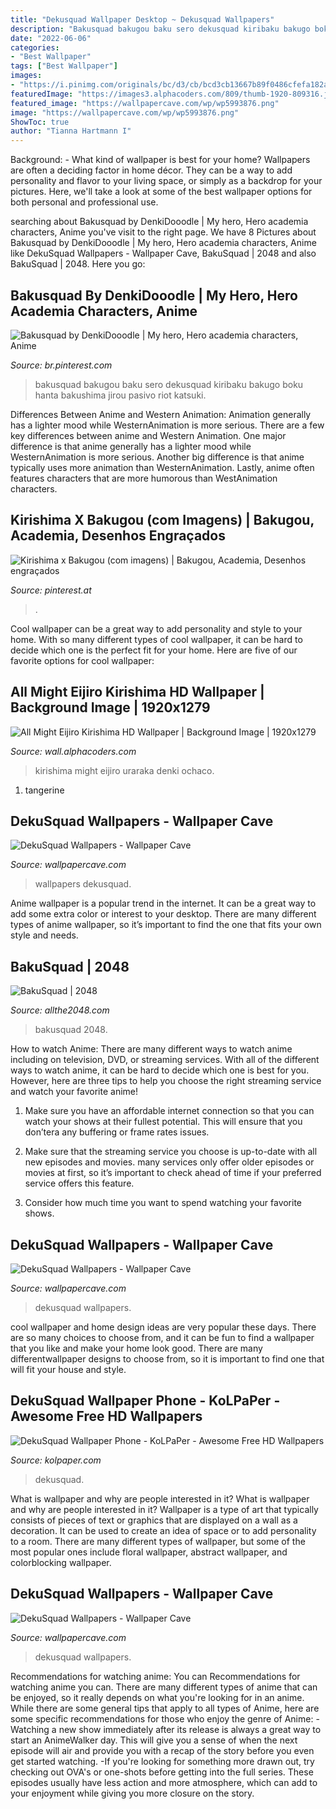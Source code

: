 ```yaml
---
title: "Dekusquad Wallpaper Desktop ~ Dekusquad Wallpapers"
description: "Bakusquad bakugou baku sero dekusquad kiribaku bakugo boku hanta bakushima jirou pasivo riot katsuki"
date: "2022-06-06"
categories:
- "Best Wallpaper"
tags: ["Best Wallpaper"]
images:
- "https://i.pinimg.com/originals/bc/d3/cb/bcd3cb13667b89f0486cfefa182aa0fb.jpg"
featuredImage: "https://images3.alphacoders.com/809/thumb-1920-809316.jpg"
featured_image: "https://wallpapercave.com/wp/wp5993876.png"
image: "https://wallpapercave.com/wp/wp5993876.png"
ShowToc: true
author: "Tianna Hartmann I"
---
```



Background: - What kind of wallpaper is best for your home?
Wallpapers are often a deciding factor in home décor. They can be a way to add personality and flavor to your living space, or simply as a backdrop for your pictures. Here, we'll take a look at some of the best wallpaper options for both personal and professional use.

	

		
searching about Bakusquad by DenkiDooodle | My hero, Hero academia characters, Anime you've visit to the right page. We have 8 Pictures about Bakusquad by DenkiDooodle | My hero, Hero academia characters, Anime like DekuSquad Wallpapers - Wallpaper Cave, BakuSquad | 2048 and also BakuSquad | 2048. Here you go:
		
    
## Bakusquad By DenkiDooodle | My Hero, Hero Academia Characters, Anime

<img loading=lazy src="https://i.pinimg.com/736x/24/c7/f4/24c7f490d870c76b8e7e6c84e1fe80e4.jpg" onerror="this.onerror=null;this.src='https://tse1.mm.bing.net/th?id=OIP.jbypd_rtYDZgAb5JwzesYQHaEv&amp;pid=15.1';" alt="Bakusquad by DenkiDooodle | My hero, Hero academia characters, Anime">

_Source: br.pinterest.com_

>bakusquad bakugou baku sero dekusquad kiribaku bakugo boku hanta bakushima jirou pasivo riot katsuki. 

	

Differences Between Anime and Western Animation: Animation generally has a lighter mood while WesternAnimation is more serious.
There are a few key differences between anime and Western Animation. One major difference is that anime generally has a lighter mood while WesternAnimation is more serious. Another big difference is that anime typically uses more animation than WesternAnimation. Lastly, anime often features characters that are more humorous than WestAnimation characters.

    
## Kirishima X Bakugou (com Imagens) | Bakugou, Academia, Desenhos Engraçados

<img loading=lazy src="https://i.pinimg.com/originals/bc/d3/cb/bcd3cb13667b89f0486cfefa182aa0fb.jpg" onerror="this.onerror=null;this.src='https://tse2.mm.bing.net/th?id=OIP.zja4XFmJSBFOuVaJQBq_NAHaJj&amp;pid=15.1';" alt="Kirishima x Bakugou (com imagens) | Bakugou, Academia, Desenhos engraçados">

_Source: pinterest.at_

>. 

	

Cool wallpaper can be a great way to add personality and style to your home. With so many different types of cool wallpaper, it can be hard to decide which one is the perfect fit for your home. Here are five of our favorite options for cool wallpaper: 

    
## All Might Eijiro Kirishima HD Wallpaper | Background Image | 1920x1279

<img loading=lazy src="https://images3.alphacoders.com/809/thumb-1920-809316.jpg" onerror="this.onerror=null;this.src='https://tse4.mm.bing.net/th?id=OIP.ovGVeaXJnKgDfn7Tq6WPOgHaE7&amp;pid=15.1';" alt="All Might Eijiro Kirishima HD Wallpaper | Background Image | 1920x1279">

_Source: wall.alphacoders.com_

>kirishima might eijiro uraraka denki ochaco. 

	

1. tangerine 

    
## DekuSquad Wallpapers - Wallpaper Cave

<img loading=lazy src="https://wallpapercave.com/wp/wp5993983.jpg" onerror="this.onerror=null;this.src='https://tse1.mm.bing.net/th?id=OIP.u-qcGtbJV0ANSH8HeiwkbgHaDU&amp;pid=15.1';" alt="DekuSquad Wallpapers - Wallpaper Cave">

_Source: wallpapercave.com_

>wallpapers dekusquad. 

	

Anime wallpaper is a popular trend in the internet. It can be a great way to add some extra color or interest to your desktop. There are many different types of anime wallpaper, so it’s important to find the one that fits your own style and needs.

    
## BakuSquad | 2048

<img loading=lazy src="https://pbs.twimg.com/media/DW7wO2hV4AAuJpL.jpg" onerror="this.onerror=null;this.src='https://tse2.mm.bing.net/th?id=OIP.ejUfayKU0ZlL0I1lWdU66wHaEo&amp;pid=15.1';" alt="BakuSquad | 2048">

_Source: allthe2048.com_

>bakusquad 2048. 

	

How to watch Anime: There are many different ways to watch anime including on television, DVD, or streaming services.
With all of the different ways to watch anime, it can be hard to decide which one is best for you. However, here are three tips to help you choose the right streaming service and watch your favorite anime!
1. Make sure you have an affordable internet connection so that you can watch your shows at their fullest potential. This will ensure that you don’tera any buffering or frame rates issues.

2. Make sure that the streaming service you choose is up-to-date with all new episodes and movies. many services only offer older episodes or movies at first, so it’s important to check ahead of time if your preferred service offers this feature.

3. Consider how much time you want to spend watching your favorite shows.

    
## DekuSquad Wallpapers - Wallpaper Cave

<img loading=lazy src="https://wallpapercave.com/wp/wp5993876.png" onerror="this.onerror=null;this.src='https://tse2.mm.bing.net/th?id=OIP.t2ZYaYkYv7ULxa81Dv0e3wHaJl&amp;pid=15.1';" alt="DekuSquad Wallpapers - Wallpaper Cave">

_Source: wallpapercave.com_

>dekusquad wallpapers. 

	

cool wallpaper and home design ideas are very popular these days. There are so many choices to choose from, and it can be fun to find a wallpaper that you like and make your home look good. There are many differentwallpaper designs to choose from, so it is important to find one that will fit your house and style.

    
## DekuSquad Wallpaper Phone - KoLPaPer - Awesome Free HD Wallpapers

<img loading=lazy src="https://www.kolpaper.com/wp-content/uploads/2020/12/DekuSquad-Wallpaper-Phone.jpg" onerror="this.onerror=null;this.src='https://tse4.mm.bing.net/th?id=OIP.wUI1GqRrzqAtBih-nkURtgHaKf&amp;pid=15.1';" alt="DekuSquad Wallpaper Phone - KoLPaPer - Awesome Free HD Wallpapers">

_Source: kolpaper.com_

>dekusquad. 

	

What is wallpaper and why are people interested in it?
What is wallpaper and why are people interested in it?
Wallpaper is a type of art that typically consists of pieces of text or graphics that are displayed on a wall as a decoration. It can be used to create an idea of space or to add personality to a room. There are many different types of wallpaper, but some of the most popular ones include floral wallpaper, abstract wallpaper, and colorblocking wallpaper.

    
## DekuSquad Wallpapers - Wallpaper Cave

<img loading=lazy src="https://wallpapercave.com/wp/wp5778400.jpg" onerror="this.onerror=null;this.src='https://tse2.mm.bing.net/th?id=OIP.FuNHAWSimspwbZ7VRTf1cwHaNK&amp;pid=15.1';" alt="DekuSquad Wallpapers - Wallpaper Cave">

_Source: wallpapercave.com_

>dekusquad wallpapers. 

	

Recommendations for watching anime: You can
Recommendations for watching anime you can. There are many different types of anime that can be enjoyed, so it really depends on what you're looking for in an anime. While there are some general tips that apply to all types of Anime, here are some specific recommendations for those who enjoy the genre of Anime: 
-Watching a new show immediately after its release is always a great way to start an AnimeWalker day. This will give you a sense of when the next episode will air and provide you with a recap of the story before you even get started watching. 
-If you're looking for something more drawn out, try checking out OVA's or one-shots before getting into the full series. These episodes usually have less action and more atmosphere, which can add to your enjoyment while giving you more closure on the story.


